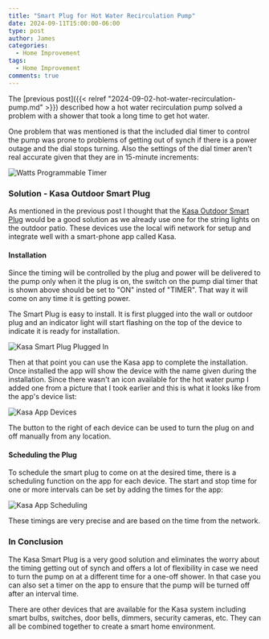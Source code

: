 ```yaml
---
title: "Smart Plug for Hot Water Recirculation Pump"
date: 2024-09-11T15:00:00-06:00
type: post
author: James
categories:
  - Home Improvement
tags:
  - Home Improvement
comments: true
---
```


The [previous post]({{< relref "2024-09-02-hot-water-recirculation-pump.md" >}}) described
how a hot water recirculation pump solved a problem with a shower that took a long time to
get hot water.

One problem that was mentioned is that the included dial timer to control the pump was prone
to problems of getting out of synch if there is a power outage and the dial stops turning. Also
the settings of the dial timer aren't real accurate given that they are in 15-minute increments:

![Watts Programmable Timer](/images/watts-timer.jpg "Watts Programmable Timer")


### Solution - Kasa Outdoor Smart Plug

As mentioned in the previous post I thought that the
[Kasa Outdoor Smart Plug](https://www.amazon.com/Kasa-Smart-Resistance-SmartThings-KP401/dp/B099KLNM24)
would be a good solution as we already use one for the string lights on the outdoor patio.
These devices use the local wifi network for setup and integrate well with a smart-phone app
called Kasa.

#### Installation

Since the timing will be controlled by the plug and power will be delivered to the pump
only when it the plug is on, the switch on the pump dial timer that is shown above should
be set to "ON" insted of "TIMER". That way it will come on any time it is getting power.

The Smart Plug is easy to install.  It is first plugged into the wall or outdoor plug and an
indicator light will start flashing on the top of the device to indicate it is ready for
installation.

![Kasa Smart Plug Plugged In](/images/kasa-smart-plug.jpg "Kasa Smart Plug Plugged In")

Then at that point you can use the Kasa app to complete
the installation. Once installed the app will show the device with the name given during
the installation. Since there wasn't an icon available for the hot water pump I added one
from a picture that I took earlier and this is what it looks like from the app's device list:

![Kasa App Devices](/images/kasa-app-devices.png "Kasa App Devices")

The button to the right of each device can be used to turn the plug on and off manually
from any location.

#### Scheduling the Plug

To schedule the smart plug to come on at the desired time, there is a scheduling function
on the app for each device. The start and stop time for one or more intervals can be set
by adding the times for the app:

![Kasa App Scheduling](/images/kasa-app-schedule.png "Kasa App Scheduling")

These timings are very precise and are based on the time from the network.

### In Conclusion

The Kasa Smart Plug is a very good solution and eliminates the worry about the timing getting
out of synch and offers a lot of flexibility in case we need to turn the pump on at a different
time for a one-off shower.  In that case you can also set a timer on the app to ensure that
the pump will be turned off after an interval time.

There are other devices that are available for the Kasa system including smart bulbs, switches,
door bells, dimmers, security cameras, etc.  They can all be combined together to create a 
smart home environment.
